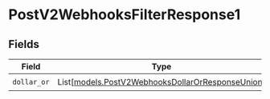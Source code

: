 # PostV2WebhooksFilterResponse1


## Fields

| Field                                                                                                | Type                                                                                                 | Required                                                                                             | Description                                                                                          |
| ---------------------------------------------------------------------------------------------------- | ---------------------------------------------------------------------------------------------------- | ---------------------------------------------------------------------------------------------------- | ---------------------------------------------------------------------------------------------------- |
| `dollar_or`                                                                                          | List[[models.PostV2WebhooksDollarOrResponseUnion](../models/postv2webhooksdollarorresponseunion.md)] | :heavy_check_mark:                                                                                   | N/A                                                                                                  |